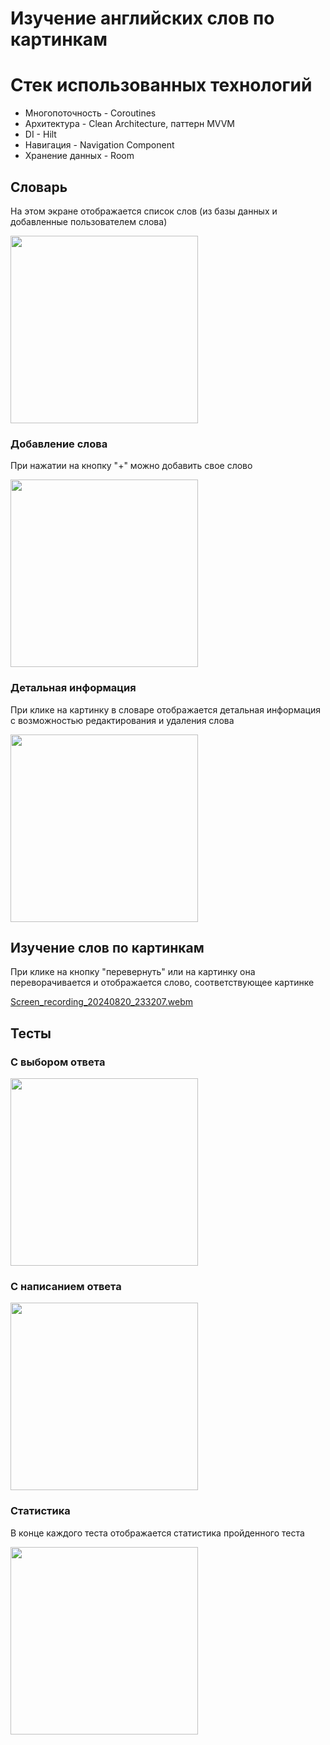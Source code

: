 # Изучение английских слов по картинкам
# Стек использованных технологий
- Многопоточность - Coroutines
- Архитектура - Clean Architecture, паттерн MVVM
- DI - Hilt
- Навигация -  Navigation Component
- Хранение данных - Room

## Словарь
На этом экране отображается список слов (из базы данных и добавленные пользователем слова)

<img src="https://github.com/user-attachments/assets/1b66e751-f58b-4982-bd50-af32853626e2" width="300"> 

### Добавление слова
При нажатии на кнопку "+" можно добавить свое слово

<img src="https://github.com/user-attachments/assets/58f6236e-a7fc-468b-a95a-b406902977b3" width="300"> 

### Детальная информация
При клике на картинку в словаре отображается детальная информация с возможностью редактирования и удаления слова

<img src="https://github.com/user-attachments/assets/a5aa4169-a089-48b6-b290-3ad1e01fc97c" width="300"> 

## Изучение слов по картинкам
При клике на кнопку "перевернуть" или на картинку она переворачивается и отображается слово, соответствующее картинке

[Screen_recording_20240820_233207.webm](https://github.com/user-attachments/assets/4f3930a0-5fa6-4fe1-b96e-b949c6498750)

## Тесты
### С выбором ответа

<img src="https://github.com/user-attachments/assets/535aa544-051a-4363-b72d-0264a29cc19f" width="300"> 

### С написанием ответа

<img src="https://github.com/user-attachments/assets/f7ac568b-3cfe-454c-abaa-69a1ebc1fdc4" width="300"> 

### Статистика
В конце каждого теста отображается статистика пройденного теста

<img src="https://github.com/user-attachments/assets/baf1e0cd-0120-473e-97fe-3c330447e211" width="300"> 




